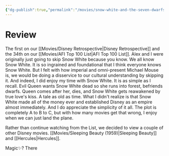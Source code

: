 ```yaml
---
{"dg-publish":true,"permalink":"/movies/snow-white-and-the-seven-dwarfs-1937/","created":"2024-05-28","updated":"2024-07-20"}
---
```



# Review

The first on our [[Movies/Disney Retrospective\|Disney Retrospective]] and the 34th on our [[Movies/AFI Top 100 List\|AFI Top 100 List]]. Alex and I were originally just going to skip Snow White because you know. We all know Snow White. It is so ingrained and foundational that I think everyone knows Snow White. But I felt with how imperial and omni-present Michael Mouse is, we would be doing a disservice to our cultural understanding by skipping it. And indeed, I did enjoy my time with Snow White. It is as simple as I recall. Evil Queen wants Snow White dead so she runs into forest, befriends dwarfs. Queen comes after her, dies, and Snow White gets reawakened by true love's kiss. A tale as old as time. What I didn't realize is that Snow White made all of the money ever and established Disney as an empire almost immediately. And I do appreciate the simplicity of it all. The plot is completely A to B to C, but with how many movies get that wrong, I enjoy when we can just land the plane.

Rather than continue watching from the List, we decided to view a couple of other Disney movies. [[Movies/Sleeping Beauty (1959)\|Sleeping Beauty]] and [[Hercules\|Hercules]].

Magic✨? There
